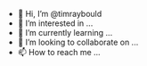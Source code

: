 - 👋 Hi, I’m @timraybould
- 👀 I’m interested in ...
- 🌱 I’m currently learning ...
- 💞️ I’m looking to collaborate on ...
- 📫 How to reach me ...

<!---
timraybould/timraybould is a ✨ special ✨ repository because its `README.md` (this file) appears on your GitHub profile.
You can click the Preview link to take a look at your changes.
--->
